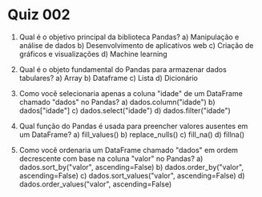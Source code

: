 # Quiz 002

1. Qual é o objetivo principal da biblioteca Pandas?
a) Manipulação e análise de dados
b) Desenvolvimento de aplicativos web
c) Criação de gráficos e visualizações
d) Machine learning

2. Qual é o objeto fundamental do Pandas para armazenar dados tabulares?
a) Array
b) Dataframe
c) Lista
d) Dicionário

3. Como você selecionaria apenas a coluna "idade" de um DataFrame chamado "dados" no Pandas?
a) dados.column("idade")
b) dados["idade"]
c) dados.select("idade")
d) dados.filter("idade")

4. Qual função do Pandas é usada para preencher valores ausentes em um DataFrame?
a) fill_values()
b) replace_nulls()
c) fill_na()
d) fillna()

5. Como você ordenaria um DataFrame chamado "dados" em ordem decrescente com base na coluna "valor" no Pandas?
a) dados.sort_by("valor", ascending=False)
b) dados.order_by("valor", ascending=False)
c) dados.sort_values("valor", ascending=False)
d) dados.order_values("valor", ascending=False)

